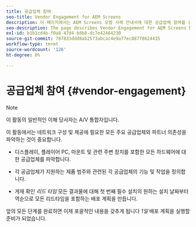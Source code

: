 ```yaml
---
title: 공급업체 참여
seo-title: Vendor Engagement for AEM Screens
description: 이 페이지에서는 AEM Screens 모범 사례 안내서에 대한 공급업체 참여를 설명합니다
seo-description: The page describes Vendor Engagement for AEM Screens Best Practices Guide
exl-id: b1b1cd4b-f0a8-47d4-b8b8-dc7e42464230
source-git-commit: 707833ddd8ab2573abcac4e9a77ec88778624435
workflow-type: tm+mt
source-wordcount: '126'
ht-degree: 0%

---
```


# 공급업체 참여 {#vendor-engagement}

>[!NOTE]
>이 활동의 일반적인 이해 당사자는 A/V 통합자입니다.

이 활동에서는 네트워크 구성 및 제공에 필요한 모든 주요 공급업체와 파트너 의존성을 파악하는 것이 중요합니다.

* 디스플레이, 플레이어 PC, 마운트 및 관련 주변 장치를 포함한 모든 하드웨어에 대한 공급업체를 파악합니다.

* 각 공급업체가 지원하는 제품 범주와 관련된 각 공급업체의 기능 및 작업을 정의합니다.

* 게재 확인 *리드 타임* 모든 결과물에 대해 첫 번째 필수 설치의 원하는 설치 날짜부터 역순으로 모든 리드타임을 포함하는 배포 계획을 만듭니다.

앞의 모든 단계를 완료하면 이제 포괄적인 내용을 갖추게 됩니다 *1일* 배포 계획을 실행할 준비가 되었습니다.
